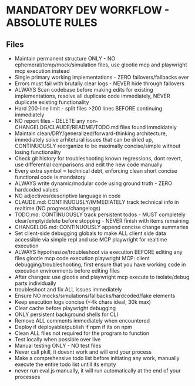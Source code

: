 # MANDATORY DEV WORKFLOW - ABSOLUTE RULES

## Files
- Maintain permanent structure ONLY - NO ephemeral/temp/mock/simulation files, use glootie mcp and playwright mcp execution instead
- Single primary working implementations - ZERO failovers/fallbacks ever
- Errors must fail with brutally clear logs - NEVER hide through failovers
- ALWAYS Scan codebase before making edits for existing implementations, resolve all duplicate code immediately, NEVER duplicate existing functionality
- Hard 200-line limit - split files >200 lines BEFORE continuing immediately
- NO report files - DELETE any non-CHANGELOG/CLAUDE/README/TODO.md files found immdidately
- Maintain clean/DRY/generalized/forward-thinking architecture, immediately solve arhitetural issues that can be dried up, CONTINUOUSLY reorganize to be maximally concise/simple without losing functionality
- Check git history for troubleshooting known regressions, dont revert, use differential comparisons and edit the new code manually
- Every extra symbol = technical debt, enforcing clean short concise functional code is mandatory
- ALWAYS write dynamic/modular code using ground truth - ZERO hardcoded values
- NO adjectives/descriptive language in code
- CLAUDE.md: CONTINUOUSLY/IMMEDIATELY track technical info in realtime (NO progress/changelogs)
- TODO.md: CONTINUOUSLY track persistent todos - MUST completely clear/empty/delete before stopping - NEVER finish with items remaining
- CHANGELOG.md: CONTINUOUSLY append concise change summaries
- Set client-side debugging globals to make ALL client side data accessible via simple repl and use MCP playwright for realtime execution
- ALWAYS hypothesize/troubleshoot via execution BEFORE editing any files glootie mcp code execution playwright MCP: client debugging/troubleshooting, first ensure that you have working code in execution environments before editing files
- After changes: use glootie and playwright mcp execute to isolate/debug parts individually
- troubleshoot and fix ALL issues immediately
- Ensure NO mocks/simulations/fallbacks/hardcoded/fake elements
- Keep execution logs concise (<4k chars ideal, 30k max)
- Clear cache before playwright debugging
- ONLY persistent background shells for CLI
- Remove ALL comments immediately when encountered
- Deploy if deployable/publish if npm if its on npm
- Clean ALL files not required for the program to function
- Test locally when possible over live
- Manual testing ONLY - NO test files
- Never call pkill, it doesnt work and will end your process
- Make a comprehensive todo list before initiating any work, manually execute the entire todo list untill its empty
- never run eval.js manually, it will run automatically at the end of your processes

